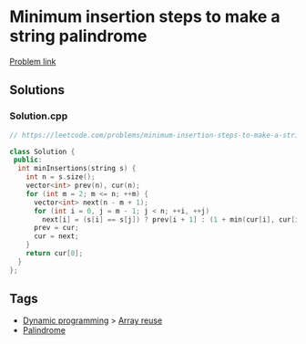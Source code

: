 # Minimum insertion steps to make a string palindrome

[Problem link](https://leetcode.com/problems/minimum-insertion-steps-to-make-a-string-palindrome/)

## Solutions


### Solution.cpp
```cpp
// https://leetcode.com/problems/minimum-insertion-steps-to-make-a-string-palindrome/

class Solution {
 public:
  int minInsertions(string s) {
    int n = s.size();
    vector<int> prev(n), cur(n);
    for (int m = 2; m <= n; ++m) {
      vector<int> next(n - m + 1);
      for (int i = 0, j = m - 1; j < n; ++i, ++j)
        next[i] = (s[i] == s[j]) ? prev[i + 1] : (1 + min(cur[i], cur[i + 1]));
      prev = cur;
      cur = next;
    }
    return cur[0];
  }
};
```
## Tags

* [Dynamic programming](/Collections/dynamic-programming.md#dynamic-programming) > [Array reuse](/Collections/dynamic-programming.md#array-reuse)
* [Palindrome](/Collections/palindrome.md#palindrome)
